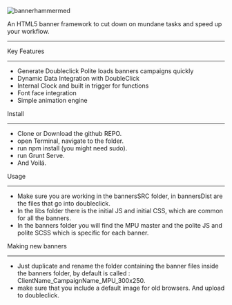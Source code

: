 ![bannerhammermed](https://cloud.githubusercontent.com/assets/213993/8670507/b09bb79e-2a15-11e5-9204-fd1a2115f14c.jpg)


An HTML5 banner framework to cut down on mundane tasks and speed up your workflow.
__________________________________________________________________________________


Key Features
__________________________________________________________________________________


- Generate Doubleclick Polite loads banners campaigns quickly
- Dynamic Data Integration with DoubleClick
- Internal Clock and built in trigger for functions 
- Font face integration
- Simple animation engine


Install 
__________________________________________________________________________________


 - Clone or Download the github REPO.
 - open Terminal, navigate to the folder.
 - run npm install (you might need sudo).
 - run Grunt Serve.
 - And Voilá.

Usage
__________________________________________________________________________________



 - Make sure you are working in the bannersSRC folder, in bannersDist are the files that go into doubleclick.
 - In the libs folder there is the initial JS and initial CSS, which are common for all the banners.
 - In the banners folder you will find the MPU master and the polite JS and polite SCSS which is specific for each banner.

Making new banners
__________________________________________________________________________________


- Just duplicate and rename the folder containing the banner files inside the banners folder, by default is  called : ClientName_CampaignName_MPU_300x250. 
- make sure that you include a default image for old browsers.  And upload to doubleclick.







